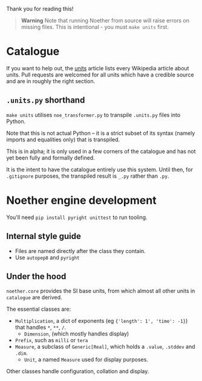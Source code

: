 Thank you for reading this!

> **Warning**
> Note that running Noether from source will raise errors on missing files.
> This is intentional - you must `make units` first.

# Catalogue

If you want to help out, the [units](analysis/units.md) article lists every Wikipedia article about units. Pull requests are welcomed for all units which have a credible source and are in roughly the right section.

## `.units.py` shorthand

`make units` utilises `noe_transformer.py` to transpile `.units.py` files into Python.

Note that this is not actual Python – it is a strict subset of its syntax (namely imports and equalities only) that is transpiled.

This is in alpha; it is only used in a few corners of the catalogue and has not yet been fully and formally defined.

It is the intent to have the catalogue entirely use this system. Until then, for `.gitignore` purposes, the transpiled result is `_.py` rather than `.py`.

# Noether engine development

You'll need `pip install pyright unittest` to run tooling.

## Internal style guide

- Files are named directly after the class they contain.
- Use `autopep8` and `pyright`

## Under the hood

`noether.core` provides the SI base units, from which almost all other units in `catalogue` are derived.

The essential classes are:

- `Multiplication`, a dict of exponents (eg `{'length': 1', 'time': -1}`) that handles `*`, `**`, `/`.
  - `Dimension`, (which mostly handles display)
- `Prefix`, such as `milli` or `tera`
- `Measure`, a subclass of `Generic[Real]`, which holds a `.value`, `.stddev` and `.dim`.
  - `Unit`, a named `Measure` used for display purposes.

Other classes handle configuration, collation and display. 